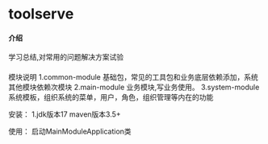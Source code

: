 # toolserve

#### 介绍

学习总结,对常用的问题解决方案试验

####  

模块说明
1.common-module 基础包，常见的工具包和业务底层依赖添加，系统其他模块依赖次模块
2.main-module 业务模块,写业务使用。
3.system-module 系统模板，组织系统的菜单，用户，角色，组织管理等内在的功能

安装：
1.jdk版本17
maven版本3.5+

使用：
启动MainModuleApplication类
